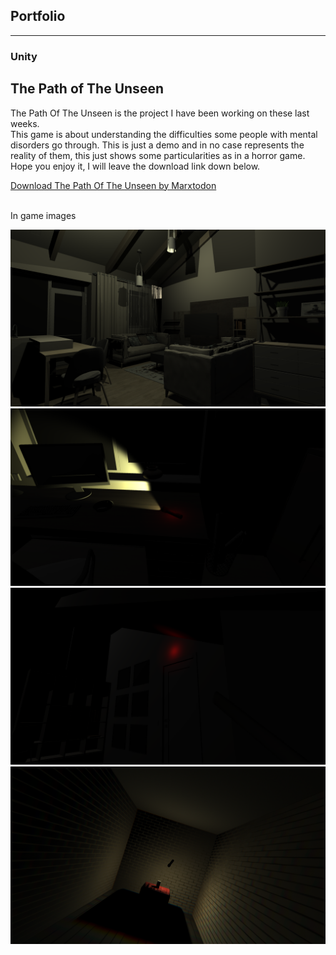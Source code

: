 ## Portfolio

---

### Unity

<h2>The Path of The Unseen</h2>
<p>The Path Of The Unseen is the project I have been working on these last weeks. 
  <br>This game is about understanding the difficulties some people with mental disorders go through. This is just a demo and in no case represents the reality of them, this just shows some particularities as in a horror game. Hope you enjoy it, I will leave the download link down below.<p>
<a href="https://marxtodon.itch.io/thepathoftheunseen">Download The Path Of The Unseen by Marxtodon</a>
  <br><br>
 <p>In game images</p> 
<img src="images/1.png"/><br>
<img src="images/2.png"/><br>
<img src="images/3.png"/><br>
<img src="images/4.png"/>






